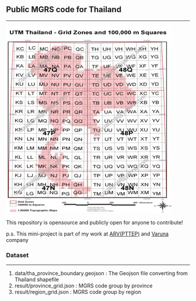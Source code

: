 ## Public MGRS code for Thailand
---

![alt text](https://raw.githubusercontent.com/mingyanisa/mgrs-th/master/mgrs-th.jpg)

This repository is opensource and publicly open for anyone to contribute!

p.s. This mini-project is part of my work at [ARV(PTTEP)](https://www.arv.co.th/) and [Varuna](https://www.varunatech.co/) company

### Dataset
---
1. data/tha_province_boundary.geojson : The Geojson file converting from Thailand shapefile
2. result/province_grid.json : MGRS code group by province
3. result/region_grid.json : MGRS code group by region
